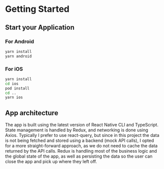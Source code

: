 # Getting Started

## Start your Application

### For Android

```bash
yarn install
yarn android
```

### For iOS

```bash
yarn install
cd ios
pod install
cd ..
yarn ios
```

## App architecture
The app is built using the latest version of React Native CLI and TypeScript.
State management is handled by Redux, and networking is done using Axios.
Typically I prefer to use react-query, but since in this project the data is not being fetched and stored using a backend (mock API calls), I opted for a more straight-forward approach, as we do not need to cache the data returned by the API calls.
Redux is handling most of the business logic and the global state of the app, as well as persisting the data so the user can close the app and pick up where they left off.
